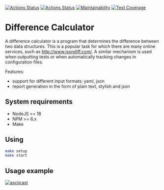 [![Actions Status](https://github.com/maddbuzz/frontend-project-46/workflows/hexlet-check/badge.svg)](https://github.com/maddbuzz/frontend-project-46/actions)
[![Actions Status](https://github.com/maddbuzz/frontend-project-46/actions/workflows/ci.yml/badge.svg)](https://github.com/maddbuzz/frontend-project-46/actions/workflows/ci.yml)
[![Maintainability](https://api.codeclimate.com/v1/badges/43c2a67157108c7ee3c8/maintainability)](https://codeclimate.com/github/maddbuzz/frontend-project-46/maintainability)
[![Test Coverage](https://api.codeclimate.com/v1/badges/43c2a67157108c7ee3c8/test_coverage)](https://codeclimate.com/github/maddbuzz/frontend-project-46/test_coverage)

# Difference Calculator

A difference calculator is a program that determines the difference between two data structures. This is a popular task for which there are many online services, such as http://www.jsondiff.com/. A similar mechanism is used when outputting tests or when automatically tracking changes in configuration files.

Features:
- support for different input formats: yaml, json
- report generation in the form of plain text, stylish and json

## System requirements

* NodeJS >= 18
* NPM >= 6.x
* Make

## Using

```sh
make setup
make start
```

## Usage example
[![asciicast](https://asciinema.org/a/517553.svg)](https://asciinema.org/a/517553)
